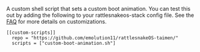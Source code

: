 A custom shell script that sets a custom boot animation. You can test this out by adding the following to your rattlesnakeos-stack config file. See the [FAQ](https://github.com/dan-v/rattlesnakeos-stack#faq) for more details on customizations.

```
[[custom-scripts]]
  repo = "https://github.com/emolution11/rattlesnakeOS-taimen/"
  scripts = ["custom-boot-animation.sh"]
```
